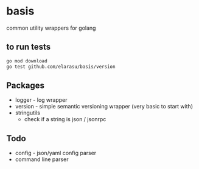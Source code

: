 # basis

common utility wrappers for golang

## to run tests

```sh
go mod download
go test github.com/elarasu/basis/version
```

## Packages

- logger - log wrapper
- version - simple semantic versioning wrapper (very basic to start with)
- stringutils
  - check if a string is json / jsonrpc

## Todo

- config - json/yaml config parser
- command line parser
